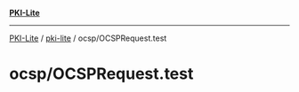 [**PKI-Lite**](../../../README.md)

---

[PKI-Lite](../../../README.md) / [pki-lite](../../README.md) / ocsp/OCSPRequest.test

# ocsp/OCSPRequest.test

